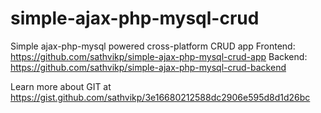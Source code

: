 # simple-ajax-php-mysql-crud
Simple ajax-php-mysql powered cross-platform CRUD app
Frontend: https://github.com/sathvikp/simple-ajax-php-mysql-crud-app
Backend: https://github.com/sathvikp/simple-ajax-php-mysql-crud-backend

Learn more about GIT at https://gist.github.com/sathvikp/3e16680212588dc2906e595d8d1d26bc
